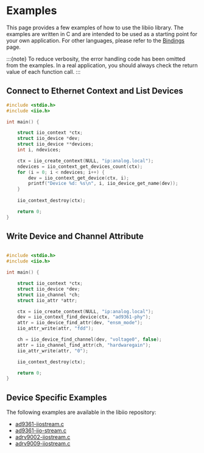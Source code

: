 # Examples

This page provides a few examples of how to use the libiio library. The examples are written in C and are intended to be used as a starting point for your own application. For other languages, please refer to the [Bindings](bindings.rst) page.

:::{note}
To reduce verbosity, the error handling code has been omitted from the examples. In a real application, you should always check the return value of each function call.
:::

## Connect to Ethernet Context and List Devices

```c
#include <stdio.h>
#include <iio.h>

int main() {

    struct iio_context *ctx;
    struct iio_device *dev;
    struct iio_device **devices;
    int i, ndevices;

    ctx = iio_create_context(NULL, "ip:analog.local");
    ndevices = iio_context_get_devices_count(ctx);
    for (i = 0; i < ndevices; i++) {
        dev = iio_context_get_device(ctx, i);
        printf("Device %d: %s\n", i, iio_device_get_name(dev));
    }
    
    iio_context_destroy(ctx);

    return 0;
}
```

## Write Device and Channel Attribute

```c

#include <stdio.h>
#include <iio.h>

int main() {

    struct iio_context *ctx;
    struct iio_device *dev;
    struct iio_channel *ch;
    struct iio_attr *attr;

    ctx = iio_create_context(NULL, "ip:analog.local");
    dev = iio_context_find_device(ctx, "ad9361-phy");
    attr = iio_device_find_attr(dev, "ensm_mode");
    iio_attr_write(attr, "fdd");

    ch = iio_device_find_channel(dev, "voltage0", false);
    attr = iio_channel_find_attr(ch, "hardwaregain");
    iio_attr_write(attr, "0");

    iio_context_destroy(ctx);

    return 0;
}
```

## Device Specific Examples

The following examples are available in the libiio repository:

- [ad9361-iiostream.c](https://github.com/analogdevicesinc/libiio/blob/main/examples/ad9361-iiostream.c)
- [ad9361-iio-stream.c](https://github.com/analogdevicesinc/libiio/blob/main/examples/ad9371-iiostream.c)
- [adrv9002-iiostream.c](https://github.com/analogdevicesinc/libiio/blob/main/examples/adrv9002-iiostream.c)
- [adrv9009-iiostream.c](https://github.com/analogdevicesinc/libiio/blob/main/examples/adrv9009-iiostream.c)
